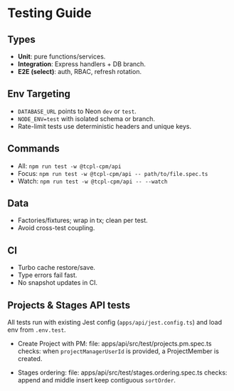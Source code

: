 # Testing Guide

## Types

- **Unit**: pure functions/services.
- **Integration**: Express handlers + DB branch.
- **E2E (select)**: auth, RBAC, refresh rotation.

## Env Targeting

- `DATABASE_URL` points to Neon `dev` or `test`.
- `NODE_ENV=test` with isolated schema or branch.
- Rate-limit tests use deterministic headers and unique keys.

## Commands

- All: `npm run test -w @tcpl-cpm/api`
- Focus: `npm run test -w @tcpl-cpm/api -- path/to/file.spec.ts`
- Watch: `npm run test -w @tcpl-cpm/api -- --watch`

## Data

- Factories/fixtures; wrap in tx; clean per test.
- Avoid cross-test coupling.

## CI

- Turbo cache restore/save.
- Type errors fail fast.
- No snapshot updates in CI.

## Projects & Stages API tests

All tests run with existing Jest config (`apps/api/jest.config.ts`) and load env from `.env.test`.

- Create Project with PM:
  file: apps/api/src/test/projects.pm.spec.ts
  checks: when `projectManagerUserId` is provided, a ProjectMember is created.

- Stages ordering:
  file: apps/api/src/test/stages.ordering.spec.ts
  checks: append and middle insert keep contiguous `sortOrder`.
